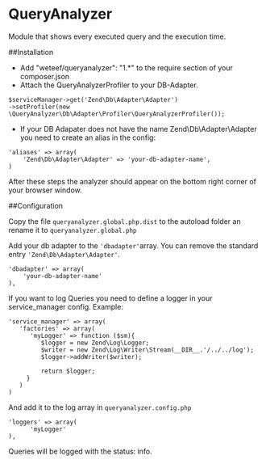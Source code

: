 QueryAnalyzer
=============

Module that shows every executed query and the execution time.


##Installation
- Add "weteef/queryanalyzer": "1.*" to the require section of your composer.json
- Attach the QueryAnalyzerProfiler to your DB-Adapter.
```
$serviceManager->get('Zend\Db\Adapter\Adapter')
->setProfiler(new \QueryAnalyzer\Db\Adapter\Profiler\QueryAnalyzerProfiler());
```

- If your DB Adapater does not have the name Zend\Db\Adapter\Adapter you need to create an alias in the config:
```
'aliases' => array(
    'Zend\Db\Adapter\Adapter' => 'your-db-adapter-name',
)
```

After these steps the analyzer should appear on the bottom right corner of your browser window.


##Configuration

Copy the file ```queryanalyzer.global.php.dist``` to the autoload folder an rename it to ```queryanalyzer.global.php```

Add your db adapter to the ```'dbadapter'```array. You can remove the standard entry ```'Zend\Db\Adapter\Adapter'```.

```
'dbadapter' => array(
    'your-db-adapter-name'
),
```

If you want to log Queries you need to define a logger in your service_manager config. Example:
```
'service_manager' => array(
   'factories' => array(
      'myLogger' => function ($sm){
         $logger = new Zend\Log\Logger;
         $writer = new Zend\Log\Writer\Stream(__DIR__.'/../../log');
         $logger->addWriter($writer);

         return $logger;
     }
   )
)
```

And add it to the log array in ```queryanalyzer.config.php```

```
'loggers' => array(
      'myLogger'   
),
```

Queries will be logged with the status: info.